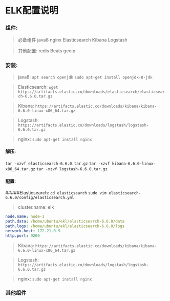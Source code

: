 # ELK配置说明

### 组件:
> 必备组件
java8
nginx
Elasticsearch
Kibana
Logstash

> 其他配置:
redis
Beats
geoip

### 安装:
> java8:
`apt search openjdk`
`sudo apt-get install openjdk-8-jdk`

> Elasticsearch:
`wget https://artifacts.elastic.co/downloads/elasticsearch/elasticsearch-6.6.0.tar.gz`

> Kibana:
`https://artifacts.elastic.co/downloads/kibana/kibana-6.6.0-linux-x86_64.tar.gz`

> Logstash:
`https://artifacts.elastic.co/downloads/logstash/logstash-6.6.0.tar.gz`

> nginx:
`sudo apt-get install nginx`

#### 解压:
`tar -xzvf elasticsearch-6.6.0.tar.gz`
`tar -xzvf kibana-6.6.0-linux-x86_64.tar.gz`
`tar -xzvf logstash-6.6.0.tar.gz`

#### 配置:
#####Elasticsearch:
`cd elasticsearch`
`sudo vim elasticsearch-6.6.0/config/elasticsearch.yml`
>cluster.name: elk

```yml
node.name: node-1
path.data: /home/ubuntu/ekl/elasticsearch-6.6.0/data
path.logs: /home/ubuntu/ekl/elasticsearch-6.6.0/logs
network.host: 172.21.0.9
http.port: 9200
```







> Kibana:
`https://artifacts.elastic.co/downloads/kibana/kibana-6.6.0-linux-x86_64.tar.gz`

> Logstash:
`https://artifacts.elastic.co/downloads/logstash/logstash-6.6.0.tar.gz`

> nginx:
`sudo apt-get install nginx`



### 其他组件